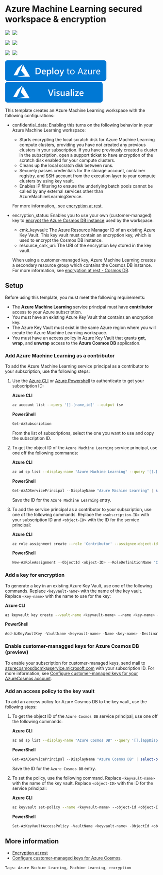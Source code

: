 # Azure Machine Learning secured workspace & encryption

<IMG SRC="https://azurequickstartsservice.blob.core.windows.net/badges/201-machine-learning-encrypted-workspace/PublicLastTestDate.svg" />&nbsp;
<IMG SRC="https://azurequickstartsservice.blob.core.windows.net/badges/201-machine-learning-encrypted-workspace/PublicDeployment.svg" />&nbsp;

<IMG SRC="https://azurequickstartsservice.blob.core.windows.net/badges/201-machine-learning-encrypted-workspace/FairfaxLastTestDate.svg" />&nbsp;
<IMG SRC="https://azurequickstartsservice.blob.core.windows.net/badges/201-machine-learning-encrypted-workspace/FairfaxDeployment.svg" />&nbsp;

<IMG SRC="https://azurequickstartsservice.blob.core.windows.net/badges/201-machine-learning-encrypted-workspace/BestPracticeResult.svg" />&nbsp;
<IMG SRC="https://azurequickstartsservice.blob.core.windows.net/badges/201-machine-learning-encrypted-workspace/CredScanResult.svg" />&nbsp;

<a href="https://portal.azure.com/#create/Microsoft.Template/uri/https%3A%2F%2Fraw.githubusercontent.com%2FAzure%2Fazure-quickstart-templates%2Fmaster%2F201-machine-learning-encrypted-workspace%2Fazuredeploy.json" target="_blank">
<img src="https://raw.githubusercontent.com/Azure/azure-quickstart-templates/master/1-CONTRIBUTION-GUIDE/images/deploytoazure.svg?sanitize=true"/>
</a>
<a href="http://armviz.io/#/?load=https%3A%2F%2Fraw.githubusercontent.com%2FAzure%2Fazure-quickstart-templates%2Fmaster%2F201-machine-learning-encrypted-workspace%2Fazuredeploy.json" target="_blank">
<img src="https://raw.githubusercontent.com/Azure/azure-quickstart-templates/master/1-CONTRIBUTION-GUIDE/images/visualizebutton.svg?sanitize=true"/>
</a>

This template creates an Azure Machine Learning workspace with the following configurations:

* confidential_data: Enabling this turns on the following behavior in your Azure Machine Learning workspace:

    * Starts encrypting the local scratch disk for Azure Machine Learning compute clusters, providing you have not created any previous clusters in your subscription. If you have previously created a cluster in the subscription, open a support ticket to have encryption of the scratch disk enabled for your compute clusters.
    * Cleans up the local scratch disk between runs.
    * Securely passes credentials for the storage account, container registry, and SSH account from the execution layer to your compute clusters by using key vault.
    * Enables IP filtering to ensure the underlying batch pools cannot be called by any external services other than AzureMachineLearningService.

    For more information,, see [encryption at rest](https://docs.microsoft.com/azure/machine-learning/concept-enterprise-security#encryption-at-rest).

* encryption_status: Enables you to use your own (customer-managed) key to [encrypt the Azure Cosmos DB instance](https://docs.microsoft.com/azure/machine-learning/concept-enterprise-security#azure-cosmos-db) used by the workspace.

    * cmk_keyvault: The Azure Resource Manager ID of an existing Azure Key Vault. This key vault must contain an encryption key, which is used to encrypt the Cosmos DB instance.
    * resource_cmk_uri: The URI of the encryption key stored in the key vault.

    When using a customer-managed key, Azure Machine Learning creates a secondary resource group which contains the Cosmos DB instance. For more information, see [encryption at rest - Cosmos DB](https://docs.microsoft.com/en-us/azure/machine-learning/concept-enterprise-security#encryption-at-rest).

## Setup

Before using this template, you must meet the following requirements:

* The __Azure Machine Learning__ service principal must have __contributor__ access to your Azure subscription.
* You must have an existing Azure Key Vault that contains an encryption key.
* The Azure Key Vault must exist in the same Azure region where you will create the Azure Machine Learning workspace.
* You must have an access policy in Azure Key Vault that grants __get__, __wrap__, and __unwrap__ access to the __Azure Cosmos DB__ application.

### Add Azure Machine Learning as a contributor

To add the Azure Machine Learning service principal as a contributor to your subscription, use the following steps:

1. Use the [Azure CLI](https://docs.microsoft.com/cli/azure/install-azure-cli) or [Azure Powershell](https://docs.microsoft.com/powershell/azure/install-az-ps) to authenticate to get your subscription ID:

    __Azure CLI__
    ```Bash
    az account list --query '[].[name,id]' --output tsv
    ```

    __PowerShell__
    ```powershell
    Get-AzSubscription
    ```

    From the list of subscriptions, select the one you want to use and copy the subscription ID.

1. To get the object ID of the `Azure Machine Learning` service principal, use one off the following commands:

    __Azure CLI__
    ```Bash
    az ad sp list --display-name "Azure Machine Learning" --query '[].[appDisplayName,objectId]' --output tsv
    ```

    __PowerShell__
    ```powershell
    Get-AzADServicePrincipal --DisplayName "Azure Machine Learning" | select-object DisplayName, Id
    ```

    Save the ID for the `Azure Machine Learning` entry.

1. To add the service principal as a contributor to your subscription, use one of the following commands. Replace the `<subscription-ID>` with your subscription ID and `<object-ID>` with the ID for the service principal:

    __Azure CLI__
    ```Bash
    az role assignment create --role 'Contributor' --assignee-object-id <object-ID> --subscription <subscription-ID>
    ```

    __PowerShell__
    ```powershell
    New-AzRoleAssignment --ObjectId <object-ID> --RoleDefinitionName "Contributor" -Scope /subscriptions/<subscription-ID>
    ```

### Add a key for encryption

To generate a key in an existing Azure Key Vault, use one of the following commands. Replace `<keyvault-name>` with the name of the key vault. Replace `<key-name>` with the name to use for the key:

__Azure CLI__
```Bash
az keyvault key create --vault-name <keyvault-name> --name <key-name> --protection software
```

__PowerShell__
```powershell
Add-AzKeyVaultKey -VaultName <keyvault-name> -Name <key-name> -Destination 'Software'
```

### Enable customer-managged keys for Azure Cosmos DB (preview)

To enable your subscription for customer-managed keys, send mail to azurecosmosdbcmk@service.microsoft.com with your subscription ID. For more information, see [Configure customer-managed keys for your AzureCosmos account](https://docs.microsoft.com/azure/cosmos-db/how-to-setup-cmk).

### Add an access policy to the key vault

To add an access policy for Azure Cosmos DB to the key vault, use the following steps:

1. To get the object ID of the `Azure Cosmos DB` service principal, use one off the following commands:

    __Azure CLI__
    ```Bash
    az ad sp list --display-name "Azure Cosmos DB" --query '[].[appDisplayName,objectId]' --output tsv
    ```

    __PowerShell__
    ```powershell
    Get-AzADServicePrincipal --DisplayName "Azure Cosmos DB" | select-object DisplayName, Id
    ```

    Save the ID for the `Azure Cosmos DB` entry.

1. To set the policy, use the following command. Replace `<keyvault-name>` with the name of the key vault. Replace `<object-ID>` with the ID for the service principal:

    __Azure CLI__
    ```bash
    az keyvault set-policy --name <keyvault-name> --object-id <object-ID> --key-permissions get unwrapKey wrapKey
    ```

    __PowerShell__
    ```powershell
    Set-AzKeyVaultAccessPolicy -VaultName <keyvault-name> -ObjectId <object-ID> -PermissionsToKeys get, unwrapKey, wrapKey
    ```

## More information

* [Encryption at rest](https://docs.microsoft.com/azure/machine-learning/concept-enterprise-security#data-encryption)
* [Configure customer-managed keys for Azure Cosmos](https://docs.microsoft.com/azure/cosmos-db/how-to-setup-cmk).

`Tags: Azure Machine Learning, Machine Learning, encryption`